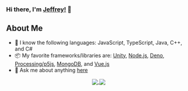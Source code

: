 ### Hi there, I'm [Jeffrey!](https://jeffreyharmon.me) 👋 

## About Me
- 💾 I know the following languages: JavaScript, TypeScript, Java, C++, and C#
- 📦 My favorite frameworks/libraries are: [Unity](https://unity.com), [Node.js](https://nodejs.org), [Deno](https://deno.land), [Processing/p5js](https://processing.org), [MongoDB](https://mongodb.com), and [Vue.js](https://vuejs.org)
- 💬 Ask me about anything [here](https://github.com/SquarePear/SquarePear/issues)

<!-- Credit: https://github.com/anuraghazra/github-readme-stats -->
<div align="center">
<a href="https://github.com/anuraghazra/github-readme-stats">
  <img align="center" src="https://github-readme-stats.vercel.app/api?username=SquarePear&count_private=true&show_icons=true&theme=dracula" />
</a>
<a href="https://github.com/anuraghazra/github-readme-stats">
  <img align="center" src="https://github-readme-stats.vercel.app/api/top-langs/?username=SquarePear&layout=compact&theme=dracula" />
</a>
</div>
